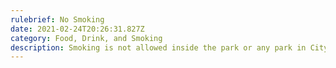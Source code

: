 ```yaml
---
rulebrief: No Smoking
date: 2021-02-24T20:26:31.827Z
category: Food, Drink, and Smoking
description: Smoking is not allowed inside the park or any park in City of Decatur.
---
```

